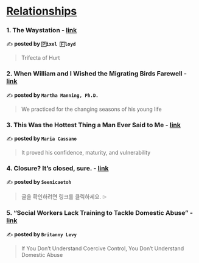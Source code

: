 
<h1><a href=https://medium.com/tag/relationships/recommended target="_blank" rel="noopener noreferrer">Relationships</a></h1>
<h3>1. The Waystation - <a href="https://medium.com/scrittura/the-waystation-68a395d6aeae" target="_blank" rel="noopener noreferrer">link</a></h3>

✍️ **posted by `🄿ixel 🄵loyd`**

<blockquote>Trifecta of Hurt</blockquote>

<h3>2. When William and I Wished the Migrating Birds Farewell - <a href="https://medium.com/the-narrative-arc/when-william-and-i-wished-the-migrating-birds-farewell-beadd35e93f4" target="_blank" rel="noopener noreferrer">link</a></h3>

✍️ **posted by `Martha Manning, Ph.D.`**

<blockquote>We practiced for the changing seasons of his young life</blockquote>

<h3>3. This Was the Hottest Thing a Man Ever Said to Me - <a href="https://medium.com/the-virago/this-was-the-hottest-thing-a-man-ever-said-to-me-5b423bc076f0" target="_blank" rel="noopener noreferrer">link</a></h3>

✍️ **posted by `Maria Cassano`**

<blockquote>It proved his confidence, maturity, and vulnerability</blockquote>

<h3>4. Closure? It’s closed, sure. - <a href="https://medium.com/@seenicaetoh/closure-its-closed-sure-156c191743a5" target="_blank" rel="noopener noreferrer">link</a></h3>

✍️ **posted by `Seenicaetoh`**

<blockquote>글을 확인하려면 링크를 클릭하세요. ⌲</blockquote>

<h3>5. “Social Workers Lack Training to Tackle Domestic Abuse” - <a href="https://medium.com/domestic-violence-and-abuse-a-safe-place/social-workers-lack-training-to-tackle-domestic-abuse-91857a03bfa2" target="_blank" rel="noopener noreferrer">link</a></h3>

✍️ **posted by `Britanny Levy`**

<blockquote>If You Don’t Understand Coercive Control, You Don’t Understand Domestic Abuse</blockquote>

